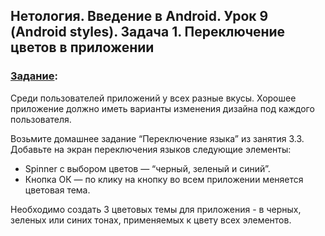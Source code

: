 ## Нетология. Введение в Android. Урок 9 (Android styles). Задача 1. Переключение цветов в приложении

### [Задание](https://github.com/netology-code/and-homeworks/tree/master/3.4.AndroidStyles/3.4.1):

Среди пользователей приложений у всех разные вкусы. Хорошее приложение должно иметь варианты изменения дизайна под каждого пользователя.

Возьмите домашнее задание “Переключение языка” из занятия 3.3. Добавьте на экран переключения языков следующие элементы:

- Spinner с выбором цветов — “черный, зеленый и синий”.
- Кнопка ОК — по клику на кнопку во всем приложении меняется цветовая тема.

Необходимо создать 3 цветовых темы для приложения - в черных, зеленых или синих тонах, применяемых к цвету всех элементов.